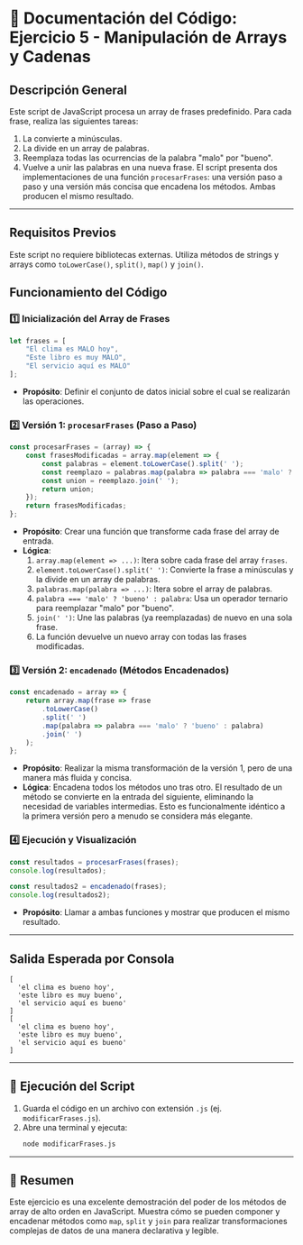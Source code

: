 # 💬 Documentación del Código: Ejercicio 5 - Manipulación de Arrays y Cadenas

## Descripción General

Este script de JavaScript procesa un array de frases predefinido. Para cada frase, realiza las siguientes tareas:
1.  La convierte a minúsculas.
2.  La divide en un array de palabras.
3.  Reemplaza todas las ocurrencias de la palabra "malo" por "bueno".
4.  Vuelve a unir las palabras en una nueva frase.
El script presenta dos implementaciones de una función `procesarFrases`: una versión paso a paso y una versión más concisa que encadena los métodos. Ambas producen el mismo resultado.

---

## Requisitos Previos

Este script no requiere bibliotecas externas. Utiliza métodos de strings y arrays como `toLowerCase()`, `split()`, `map()` y `join()`.

## Funcionamiento del Código

### 1️⃣ Inicialización del Array de Frases
```js
let frases = [
    "El clima es MALO hoy",
    "Este libro es muy MALO",
    "El servicio aquí es MALO"
];
```
*   **Propósito**: Definir el conjunto de datos inicial sobre el cual se realizarán las operaciones.

### 2️⃣ Versión 1: `procesarFrases` (Paso a Paso)
```js
const procesarFrases = (array) => {
    const frasesModificadas = array.map(element => {
        const palabras = element.toLowerCase().split(' ');
        const reemplazo = palabras.map(palabra => palabra === 'malo' ? 'bueno' : palabra);
        const union = reemplazo.join(' ');
        return union;
    });
    return frasesModificadas;
};
```
*   **Propósito**: Crear una función que transforme cada frase del array de entrada.
*   **Lógica**:
    1.  `array.map(element => ...)`: Itera sobre cada frase del array `frases`.
    2.  `element.toLowerCase().split(' ')`: Convierte la frase a minúsculas y la divide en un array de palabras.
    3.  `palabras.map(palabra => ...)`: Itera sobre el array de palabras.
    4.  `palabra === 'malo' ? 'bueno' : palabra`: Usa un operador ternario para reemplazar "malo" por "bueno".
    5.  `join(' ')`: Une las palabras (ya reemplazadas) de nuevo en una sola frase.
    6.  La función devuelve un nuevo array con todas las frases modificadas.

### 3️⃣ Versión 2: `encadenado` (Métodos Encadenados)
```js
const encadenado = array => {
    return array.map(frase => frase
        .toLowerCase()
        .split(' ')
        .map(palabra => palabra === 'malo' ? 'bueno' : palabra)
        .join(' ')
    );
};
```
*   **Propósito**: Realizar la misma transformación de la versión 1, pero de una manera más fluida y concisa.
*   **Lógica**: Encadena todos los métodos uno tras otro. El resultado de un método se convierte en la entrada del siguiente, eliminando la necesidad de variables intermedias. Esto es funcionalmente idéntico a la primera versión pero a menudo se considera más elegante.

### 4️⃣ Ejecución y Visualización
```js
const resultados = procesarFrases(frases);
console.log(resultados);

const resultados2 = encadenado(frases);
console.log(resultados2);
```
*   **Propósito**: Llamar a ambas funciones y mostrar que producen el mismo resultado.

---

## Salida Esperada por Consola

```
[
  'el clima es bueno hoy',
  'este libro es muy bueno',
  'el servicio aquí es bueno'
]
[
  'el clima es bueno hoy',
  'este libro es muy bueno',
  'el servicio aquí es bueno'
]
```

---

## 🚀 Ejecución del Script

1.  Guarda el código en un archivo con extensión `.js` (ej. `modificarFrases.js`).
2.  Abre una terminal y ejecuta:
    ```bash
    node modificarFrases.js
    ```

---

## 🏁 Resumen

Este ejercicio es una excelente demostración del poder de los métodos de array de alto orden en JavaScript. Muestra cómo se pueden componer y encadenar métodos como `map`, `split` y `join` para realizar transformaciones complejas de datos de una manera declarativa y legible.